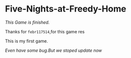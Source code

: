 # Five-Nights-at-Freedy-Home

*This Game is finished.*

Thanks for `febr117514`,for this game res

This is my first game.

*Even have some bug.But we stoped update now*
